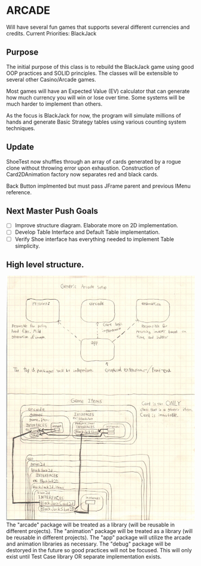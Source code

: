 # ARCADE

Will have several fun games that supports several different currencies and credits.
Current Priorities:
BlackJack

## Purpose

The initial purpose of this class is to rebuild the BlackJack game using good OOP practices and SOLID principles.
The classes will be extensible to several other Casino/Arcade games.

Most games will have an Expected Value (EV) calculator that can generate how much currency you will win or lose over time.
Some systems will be much harder to implement than others.

As the focus is BlackJack for now, the program will simulate millions of hands and generate Basic Strategy tables using various counting system techniques.

## Update

ShoeTest now shuffles through an array of cards generated by a rogue clone without throwing error upon exhaustion.
Construction of Card2DAnimation factory now separates red and black cards.

Back Button implmented but must pass JFrame parent and previous IMenu reference.

## Next Master Push Goals
- [ ] Improve structure diagram. Elaborate more on 2D implementation.
- [ ] Develop Table Interface and Default Table implementation.
- [ ] Verify Shoe interface has everything needed to implement Table simplicity.

## High level structure.

![Generic Game Structure](readmesrcs/GameSetup.jpg)
The "arcade" package will be treated as a library (will be reusable in different projects).
The "animation" package will be treated as a library (will be reusable in different projects).
The "app" package will utilize the arcade and animation libraries as necessary.
The "debug" package will be destoryed in the future so good practices will not be focused. This will only exist until Test Case library OR separate implementation exists.
